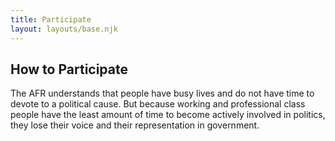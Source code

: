 ```yaml
---
title: Participate    
layout: layouts/base.njk
---
```


## How to Participate

The AFR understands that people have busy lives and do not have time to devote to a political cause. But because working and professional class people have the least amount of time to become actively involved in politics, they lose their voice and their representation in government. 
